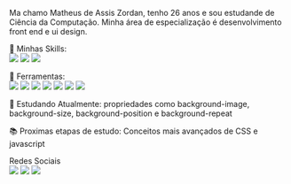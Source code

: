 <p align="left"> 
  Ma chamo Matheus de Assis Zordan, tenho 26 anos e sou estudande de Ciência da Computação. 
  Minha área de especialização é desenvolvimento front end e ui design.
</p>

<p>
  🚀 Minhas Skills:
  <br>
  <img = src="https://img.shields.io/badge/HTML5-E34F26?style=for-the-badge&logo=html5&logoColor=white"/>
  <img = src="https://img.shields.io/badge/CSS3-1572B6?style=for-the-badge&logo=css3&logoColor=white"/>
  <img = src="https://img.shields.io/badge/C-00599C?style=for-the-badge&logo=c&logoColor=white"/>
</p>

<p align="left">
  💼 Ferramentas:
  <br>
   <img  src="https://img.shields.io/badge/figma-%23F24E1E.svg?style=for-the-badge&logo=figma&logoColor=white"/>
   <img  src="https://img.shields.io/badge/Adobe%20XD-470137?style=for-the-badge&logo=Adobe%20XD&logoColor=#FF61F6"/>
   <img  src="https://img.shields.io/badge/Visual%20Studio%20Code-0078d7.svg?style=for-the-badge&logo=visual-studio-code&logoColor=white"/>
   <img  src="https://img.shields.io/badge/github%20pages-121013?style=for-the-badge&logo=github&logoColor=white"/>
   <img  src="https://img.shields.io/badge/github-%23121011.svg?style=for-the-badge&logo=github&logoColor=white"/>
   <img  src="https://img.shields.io/badge/git-%23F05033.svg?style=for-the-badge&logo=git&logoColor=white"/>
   <img  src="https://img.shields.io/badge/Behance-1769ff?style=for-the-badge&logo=behance&logoColor=white"/>
</p>

<p align="left">
  📒 Estudando Atualmente: propriedades como background-image, background-size, background-position e background-repeat
</p>

<p align="left">
  📚 Proximas etapas de estudo: Conceitos mais avançados de CSS e javascript
</p>

<p align="left">
  Redes Sociais
  <br>
  <a href="https://www.linkedin.com/in/matheus-de-assis-zordan-1265a8289/"alt="LinkedIn">
  <img src="https://img.shields.io/badge/linkedin-%230077B5.svg?style=for-the-badge&logo=linkedin&logoColor=white" /></a>

  <a href="https://www.instagram.com/matheuszordan9/" alt="Instagram">
  <img src="https://img.shields.io/badge/Instagram-%23E4405F.svg?style=for-the-badge&logo=Instagram&logoColor=white"/></a>
  
  <a href="https://www.behance.net/matheusdeassi/" alt="Behance">
  <img src="https://img.shields.io/badge/Behance-1769ff?style=for-the-badge&logo=behance&logoColor=white"/></a>
</p>

